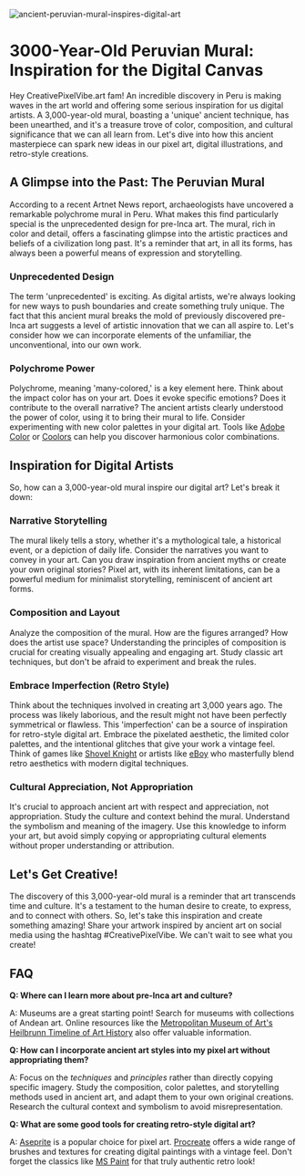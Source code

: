 ![ancient-peruvian-mural-inspires-digital-art](https://images.pexels.com/photos/32141363/pexels-photo-32141363.jpeg?auto=compress&cs=tinysrgb&fit=crop&h=627&w=1200)

# 3000-Year-Old Peruvian Mural: Inspiration for the Digital Canvas

Hey CreativePixelVibe.art fam! An incredible discovery in Peru is making waves in the art world and offering some serious inspiration for us digital artists. A 3,000-year-old mural, boasting a 'unique' ancient technique, has been unearthed, and it's a treasure trove of color, composition, and cultural significance that we can all learn from. Let's dive into how this ancient masterpiece can spark new ideas in our pixel art, digital illustrations, and retro-style creations.

## A Glimpse into the Past: The Peruvian Mural

According to a recent Artnet News report, archaeologists have uncovered a remarkable polychrome mural in Peru. What makes this find particularly special is the unprecedented design for pre-Inca art. The mural, rich in color and detail, offers a fascinating glimpse into the artistic practices and beliefs of a civilization long past. It's a reminder that art, in all its forms, has always been a powerful means of expression and storytelling.

### Unprecedented Design

The term 'unprecedented' is exciting. As digital artists, we're always looking for new ways to push boundaries and create something truly unique. The fact that this ancient mural breaks the mold of previously discovered pre-Inca art suggests a level of artistic innovation that we can all aspire to. Let's consider how we can incorporate elements of the unfamiliar, the unconventional, into our own work.

### Polychrome Power

Polychrome, meaning 'many-colored,' is a key element here. Think about the impact color has on your art. Does it evoke specific emotions? Does it contribute to the overall narrative? The ancient artists clearly understood the power of color, using it to bring their mural to life. Consider experimenting with new color palettes in your digital art. Tools like [Adobe Color](https://color.adobe.com/en/create/color-wheel) or [Coolors](https://coolors.co/) can help you discover harmonious color combinations.

## Inspiration for Digital Artists

So, how can a 3,000-year-old mural inspire our digital art? Let's break it down:

### Narrative Storytelling

The mural likely tells a story, whether it's a mythological tale, a historical event, or a depiction of daily life. Consider the narratives you want to convey in your art. Can you draw inspiration from ancient myths or create your own original stories? Pixel art, with its inherent limitations, can be a powerful medium for minimalist storytelling, reminiscent of ancient art forms.

### Composition and Layout

Analyze the composition of the mural. How are the figures arranged? How does the artist use space? Understanding the principles of composition is crucial for creating visually appealing and engaging art. Study classic art techniques, but don't be afraid to experiment and break the rules.

### Embrace Imperfection (Retro Style)

Think about the techniques involved in creating art 3,000 years ago. The process was likely laborious, and the result might not have been perfectly symmetrical or flawless. This 'imperfection' can be a source of inspiration for retro-style digital art. Embrace the pixelated aesthetic, the limited color palettes, and the intentional glitches that give your work a vintage feel. Think of games like [Shovel Knight](https://www.shovelknight.com/) or artists like [eBoy](https://www.eboy.com/) who masterfully blend retro aesthetics with modern digital techniques.

### Cultural Appreciation, Not Appropriation

It's crucial to approach ancient art with respect and appreciation, not appropriation. Study the culture and context behind the mural. Understand the symbolism and meaning of the imagery. Use this knowledge to inform your art, but avoid simply copying or appropriating cultural elements without proper understanding or attribution.

## Let's Get Creative!

The discovery of this 3,000-year-old mural is a reminder that art transcends time and culture. It's a testament to the human desire to create, to express, and to connect with others. So, let's take this inspiration and create something amazing! Share your artwork inspired by ancient art on social media using the hashtag #CreativePixelVibe. We can't wait to see what you create!

## FAQ

**Q: Where can I learn more about pre-Inca art and culture?**

A: Museums are a great starting point! Search for museums with collections of Andean art. Online resources like the [Metropolitan Museum of Art's Heilbrunn Timeline of Art History](https://www.metmuseum.org/toah/) also offer valuable information.

**Q: How can I incorporate ancient art styles into my pixel art without appropriating them?**

A: Focus on the *techniques* and *principles* rather than directly copying specific imagery. Study the composition, color palettes, and storytelling methods used in ancient art, and adapt them to your own original creations. Research the cultural context and symbolism to avoid misrepresentation.

**Q: What are some good tools for creating retro-style digital art?**

A: [Aseprite](https://www.aseprite.org/) is a popular choice for pixel art. [Procreate](https://procreate.com/) offers a wide range of brushes and textures for creating digital paintings with a vintage feel. Don't forget the classics like [MS Paint](https://en.wikipedia.org/wiki/Microsoft_Paint) for that truly authentic retro look!
